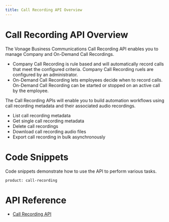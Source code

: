 ```yaml
---
title: Call Recording API Overview
---
```

# Call Recording API Overview

The Vonage Business Communications Call Recording API enables you to manage Company and On-Demand Call Recordings.

* Company Call Recording is rule based and will automatically record calls that meet the configured criteria. Company Call Recording ruels are configured by an administrator. 
* On-Demand Call Recording lets employees decide when to record calls. On-Demand Call Recording can be started or stopped on an active call by the employee.

The Call Recording APIs will enable you to build automation workflows using call recording metadata and their associated audio recordings.

* List call recording metadata
* Get single call recording metadata
* Delete call recordings
* Download call recording audio files
* Export call recording in bulk asynchronously

# Code Snippets

Code snippets demonstrate how to use the API to perform various tasks.

```code_snippet_list
product: call-recording
```

# API Reference

* [Call Recording API](/api/call-recording)
